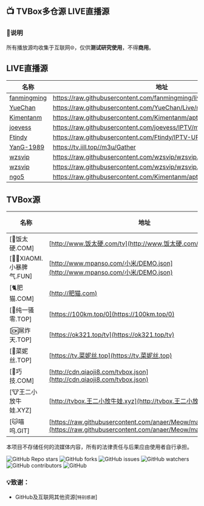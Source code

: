 ## 📺 TVBox多仓源 LIVE直播源

### 📖说明
所有播放源均收集于互联网🌐，仅供**测试研究使用**，不得**商用**。

## LIVE直播源

|名称|地址|类型|
| ------------ | ------------ | ------------ |
|[fanmingming](https://github.com/fanmingming/live "fanmingming")|https://raw.githubusercontent.com/fanmingming/live/main/tv/m3u/ipv6.m3u|IPV6|
|[YueChan](https://github.com/YueChan/Live "YueChan")|https://raw.githubusercontent.com/YueChan/Live/main/IPTV.m3u|IPV6|
|[Kimentanm](https://github.com/Kimentanm/aptv "Kimentanm")|https://raw.githubusercontent.com/Kimentanm/aptv/master/m3u/iptv.m3u|IPV4/IPV6|
|[joevess](https://github.com/joevess/IPTV "joevess")|https://raw.githubusercontent.com/joevess/IPTV/main/m3u/iptv.m3u|IPV4|
|[Ftindy](https://github.com/Ftindy/IPTV-URL "Ftindy")|https://raw.githubusercontent.com/Ftindy/IPTV-URL/main/IPV6.m3u|IPV6|
|[YanG-1989](https://github.com/YanG-1989/m3u "YanG-1989")|https://tv.iill.top//m3u/Gather|IPV6|
|[wzsvip](https://github.com/wzsvip/wzsvip.github.io "wzsvip")|https://raw.githubusercontent.com/wzsvip/wzsvip.github.io/main/ipv4.m3u|IPV4|
|[wzsvip](https://github.com/wzsvip/wzsvip.github.io "wzsvip")|https://raw.githubusercontent.com/wzsvip/wzsvip.github.io/main/ipv6.m3u|IPV6|
|[ngo5](https://github.com/ngo5/IPTV "ngo5")|https://raw.githubusercontent.com/Kimentanm/aptv/master/m3u/iptv.m3u|IPV4/IPV6|

## TVBox源
|名称|地址|类型|
| ------------ | ------------ | ------------ |
|[🍙饭太硬.COM]|[http://www.饭太硬.com/tv](http://www.饭太硬.com/tv)|源|
|[🦸‍♀️XIAOMI.小暴脾气.FUN]|[http://www.mpanso.com/小米/DEMO.json](http://www.mpanso.com/小米/DEMO.json)|源|
|[🐈肥猫.COM]|[(http://肥猫.com)](http://肥猫.com)|源|
|[🔞纯一骚零.TOP]|[https://100km.top/0](https://100km.top/0)|源|
|[🆗屌炸天.TOP]|[https://ok321.top/tv](https://ok321.top/tv)|源|
|[🥑菜妮丝.TOP]|[https://tv.菜妮丝.top](https://tv.菜妮丝.top)|源|
|[🏓巧技.COM]|[http://cdn.qiaoji8.com/tvbox.json](http://cdn.qiaoji8.com/tvbox.json)|源|
|[🐮王二小放牛娃.XYZ]|[http://tvbox.王二小放牛娃.xyz](http://tvbox.王二小放牛娃.xyz)|源|
|[🐱喵呜.GIT]|[https://raw.githubusercontent.com/anaer/Meow/main/meow.json](https://raw.githubusercontent.com/anaer/Meow/main/meow.json)|源|

本项目不存储任何的流媒体内容，所有的法律责任与后果应由使用者自行承担。

<p>
<img alt="GitHub Repo stars" src="https://img.shields.io/github/stars/YuWell-Loong/iCloud">
<img alt="GitHub forks" src="https://img.shields.io/github/forks/YuWell-Loong/iCloud">
<img alt="GitHub issues" src="https://img.shields.io/github/issues/YuWell-Loong/iCloud">
<img alt="GitHub watchers" src="https://img.shields.io/github/watchers/YuWell-Loong/iCloudE">
<img alt="GitHub contributors" src="https://img.shields.io/github/contributors/YuWell-Loong/iCloud">
<img alt="GitHub" src="https://img.shields.io/github/license/YuWell-Loong/iCloud">
</p>

### 💡致谢：
- GitHub及互联网其他资源[`特别感谢`]
